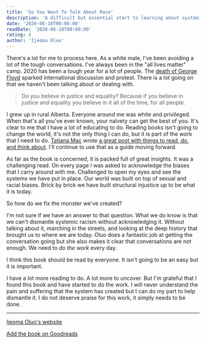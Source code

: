 ```yaml
---
title: 'So You Want To Talk About Race'
description: 'A difficult but essential start to learning about systemic racism.'
date: '2020-06-18T00:00:00'
readDate: '2020-06-18T00:00:00'
rating: 4
author: 'Ijeoma Oluo'
---
```


There's a lot for me to process here. As a white male, I've been avoiding a lot of the tough conversations. I've always been in the "all lives matter" camp. 2020 has been a tough year for a lot of people. The [death of George Floyd](https://en.wikipedia.org/wiki/George_Floyd) sparked international discussion and protest. There is a lot going on that we haven't been talking about or dealing with.

> Do you believe in justice and equality? Because if you believe in justice and equality you believe in it all of the time, for all people.

I grew up in rural Alberta. Everyone around me was white and privileged. When that's all you've ever known, your naïvety can get the best of you. It's clear to me that I have a lot of educating to do. Reading books isn't going to change the world, it's not the only thing I can do, but it is part of the work that I need to do. [Tatiana Mac](https://twitter.com/TatianaTMac) wrote [a great post with things to read, do, and think about](https://tatianamac.com/posts/white-guyde). I'll continue to use that as a guide moving forward.

As far as the book is concerned, it is packed full of great insights. It was a challenging read. On every page I was asked to acknowledge the biases that I carry around with me. Challenged to open my eyes and see the systems we have put in place. Our world was built on top of sexual and racial biases. Brick by brick we have built structural injustice up to be what it is today.

So how do we fix the monster we've created?

I'm not sure if we have an answer to that question. What we do know is that we can't dismantle systemic racism without acknowledging it. Without talking about it, marching in the streets, and looking at the deep history that brought us to where we are today. Oluo does a fantastic job at getting the conversation going but she also makes it clear that conversations are not enough. We need to _do the work_ every day.

I think this book should be read by everyone. It isn't going to be an easy but it is important.

I have a lot more reading to do. A lot more to uncover. But I'm grateful that I found this book and have started to do the work. I will never understand the pain and suffering that the system has created but I can do my part to help dismantle it. I do not deserve praise for this work, it simply needs to be done.

---

[Ijeoma Oluo's website](http://www.ijeomaoluo.com)

[Add the book on Goodreads](https://www.goodreads.com/book/show/35099718-so-you-want-to-talk-about-race)